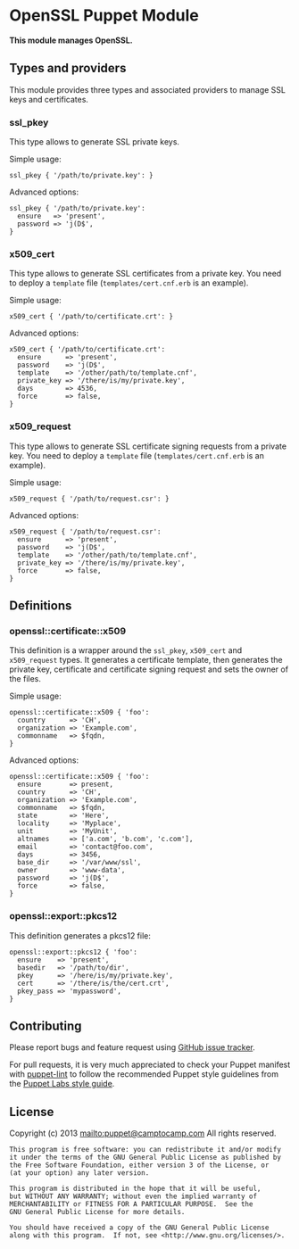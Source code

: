 # OpenSSL Puppet Module

**This module manages OpenSSL.**

## Types and providers

This module provides three types and associated providers to manage SSL keys and certificates.


### ssl\_pkey

This type allows to generate SSL private keys.

Simple usage:

    ssl_pkey { '/path/to/private.key': }

Advanced options:

    ssl_pkey { '/path/to/private.key':
      ensure   => 'present',
      password => 'j(D$',
    }

### x509\_cert

This type allows to generate SSL certificates from a private key. You need to deploy a `template` file (`templates/cert.cnf.erb` is an example).

Simple usage:

    x509_cert { '/path/to/certificate.crt': }

Advanced options:

    x509_cert { '/path/to/certificate.crt':
      ensure      => 'present',
      password    => 'j(D$',
      template    => '/other/path/to/template.cnf',
      private_key => '/there/is/my/private.key',
      days        => 4536,
      force       => false,
    }

### x509\_request

This type allows to generate SSL certificate signing requests from a private key. You need to deploy a `template` file (`templates/cert.cnf.erb` is an example).

Simple usage:

    x509_request { '/path/to/request.csr': }

Advanced options:

    x509_request { '/path/to/request.csr':
      ensure      => 'present',
      password    => 'j(D$',
      template    => '/other/path/to/template.cnf',
      private_key => '/there/is/my/private.key',
      force       => false,
    }

## Definitions

### openssl::certificate::x509

This definition is a wrapper around the `ssl_pkey`, `x509_cert` and `x509_request` types. It generates a certificate template, then generates the private key, certificate and certificate signing request and sets the owner of the files.

Simple usage:

    openssl::certificate::x509 { 'foo':
      country      => 'CH',
      organization => 'Example.com',
      commonname   => $fqdn,
    }

Advanced options:

    openssl::certificate::x509 { 'foo':
      ensure       => present,
      country      => 'CH',
      organization => 'Example.com',
      commonname   => $fqdn,
      state        => 'Here',
      locality     => 'Myplace',
      unit         => 'MyUnit',
      altnames     => ['a.com', 'b.com', 'c.com'],
      email        => 'contact@foo.com',
      days         => 3456,
      base_dir     => '/var/www/ssl',
      owner        => 'www-data',
      password     => 'j(D$',
      force        => false,
    }

### openssl::export::pkcs12

This definition generates a pkcs12 file:

    openssl::export::pkcs12 { 'foo':
      ensure    => 'present',
      basedir   => '/path/to/dir',
      pkey      => '/here/is/my/private.key',
      cert      => '/there/is/the/cert.crt',
      pkey_pass => 'mypassword',
    }

## Contributing

Please report bugs and feature request using [GitHub issue
tracker](https://github.com/camptocamp/puppet-openssl/issues).

For pull requests, it is very much appreciated to check your Puppet manifest
with [puppet-lint](https://github.com/rodjek/puppet-lint) to follow the recommended Puppet style guidelines from the
[Puppet Labs style guide](http://docs.puppetlabs.com/guides/style_guide.html).

## License

Copyright (c) 2013 <mailto:puppet@camptocamp.com> All rights reserved.

    This program is free software: you can redistribute it and/or modify
    it under the terms of the GNU General Public License as published by
    the Free Software Foundation, either version 3 of the License, or
    (at your option) any later version.
    
    This program is distributed in the hope that it will be useful,
    but WITHOUT ANY WARRANTY; without even the implied warranty of
    MERCHANTABILITY or FITNESS FOR A PARTICULAR PURPOSE.  See the
    GNU General Public License for more details.
    
    You should have received a copy of the GNU General Public License
    along with this program.  If not, see <http://www.gnu.org/licenses/>.


